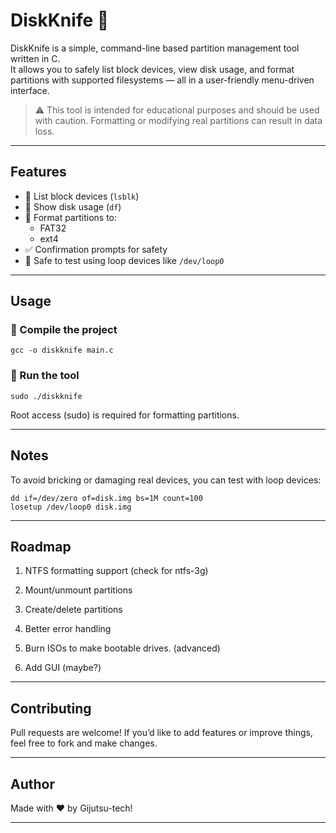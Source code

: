 # DiskKnife 🔪

DiskKnife is a simple, command-line based partition management tool written in C.  
It allows you to safely list block devices, view disk usage, and format partitions with supported filesystems — all in a user-friendly menu-driven interface.

> ⚠️ This tool is intended for educational purposes and should be used with caution. Formatting or modifying real partitions can result in data loss.

---

## Features

- 🧱 List block devices (`lsblk`)
- 💾 Show disk usage (`df`)
- 🧽 Format partitions to:
  - FAT32
  - ext4
- ✅ Confirmation prompts for safety
- 🧪 Safe to test using loop devices like `/dev/loop0`

---

## Usage

### 🔧 Compile the project

```
gcc -o diskknife main.c
```
### 🚀 Run the tool

```
sudo ./diskknife
```
Root access (sudo) is required for formatting partitions.

___

## Notes

To avoid bricking or damaging real devices, you can test with loop devices:
```
dd if=/dev/zero of=disk.img bs=1M count=100
losetup /dev/loop0 disk.img
```

___

## Roadmap

1. NTFS formatting support (check for ntfs-3g)

2. Mount/unmount partitions

3. Create/delete partitions

4. Better error handling

6. Burn ISOs to make bootable drives. (advanced)

6. Add GUI (maybe?)

___

## Contributing

Pull requests are welcome! If you’d like to add features or improve things, feel free to fork and make changes.

___

## Author

Made with ❤️ by Gijutsu-tech!

____
